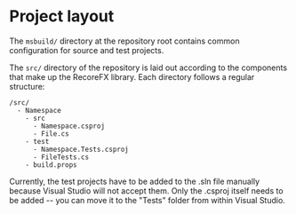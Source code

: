 # Project layout

The `msbuild/` directory at the repository root contains common configuration for source and test projects.

The `src/` directory of the repository is laid out according to the components that make up the RecoreFX library.  Each directory follows a regular structure:

```
/src/
  - Namespace
    - src
      - Namespace.csproj
      - File.cs
    - test
      - Namespace.Tests.csproj
      - FileTests.cs
    - build.props
```

Currently, the test projects have to be added to the .sln file manually because Visual Studio will not accept them.
Only the .csproj itself needs to be added -- you can move it to the "Tests" folder from within Visual Studio.